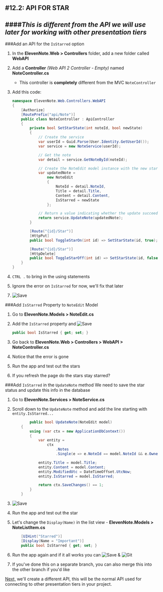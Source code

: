 #12.2: API FOR STAR
---
####*This is different from the API we will use later for working with other presentation tiers*
---
###Add an API for the `IsStarred` option
1. In the **ElevenNote.Web > Controllers** folder, add a new folder called **WebAPI**
2. Add a **Controller** *(Web API 2 Controller - Empty)* named **NoteController.cs**
   * This controller is **completely** different from the MVC `NoteController`
3. Add this code:

    ```cs
    namespace ElevenNote.Web.Controllers.WebAPI
    {
        [Authorize]
        [RoutePrefix("api/Note")]
        public class NoteController : ApiController
        {
            private bool SetStarState(int noteId, bool newState)
            {
                // Create the service
                var userId = Guid.Parse(User.Identity.GetUserId());
                var service = new NoteService(userId);

                // Get the note
                var detail = service.GetNoteById(noteId);

                // Create the NoteEdit model instance with the new star state
                var updatedNote =
                    new NoteEdit
                    {
                        NoteId = detail.NoteId,
                        Title = detail.Title,
                        Content = detail.Content,
                        IsStarred = newState
                    };

                // Return a value indicating whether the update succeeded
                return service.UpdateNote(updatedNote);
            }

            [Route("{id}/Star")]
            [HttpPut]
            public bool ToggleStarOn(int id) => SetStarState(id, true);

            [Route("{id}/Star")]
            [HttpDelete]
            public bool ToggleStarOff(int id) => SetStarState(id, false);
        }
    }
    ```
4. `CTRL .` to bring in the using statements
5. Ignore the error on `IsStarred` for now, we'll fix that later
<!-- 6. TODO: Explain this -->
7. ![Save](/assets/font-awesome-save.png)

###Add `IsStarred` Property to `NoteEdit` Model
1. Go to **ElevenNote.Models > NoteEdit.cs**
2. Add the `IsStarred` property and ![Save](/assets/font-awesome-save.png)

    ```cs
    public bool IsStarred { get; set; }
    ```
3. Go back to **ElevenNote.Web > Controllers > WebAPI > NoteController.cs**
4. Notice that the error is gone
5. Run the app and test out the stars
6. If you refresh the page do the stars stay starred?

###Add `IsStarred` in the `UpdateNote` method
We need to save the star status and update this info in the database
1. Go to **ElevenNote.Services > NoteService.cs**
2. Scroll down to the `UpdateNote` method and add the line starting with `entity.IsStarred...`

    ```cs
            public bool UpdateNote(NoteEdit model)
        {
            using (var ctx = new ApplicationDbContext())
            {
                var entity =
                    ctx
                        .Notes
                        .Single(e => e.NoteId == model.NoteId && e.OwnerId == _userId);

                entity.Title = model.Title;
                entity.Content = model.Content;
                entity.ModifiedUtc = DateTimeOffset.UtcNow;
                entity.IsStarred = model.IsStarred;

                return ctx.SaveChanges() == 1;
            }
        }
    ```
3. ![Save](/assets/font-awesome-save.png)
4. Run the app and test out the star
5. Let's change the `Display(Name)` in the list view - **ElevenNote.Models > NoteListItem.cs**

    ```cs
        [UIHint("Starred")]
        [Display(Name = "Important")]
        public bool IsStarred { get; set; }
    ```
6. Run the app again and if it all works you can ![Save](/assets/font-awesome-save.png) & ![Git](/assets/devicons_github_badge.png)
7. If you've done this on a separate branch, you can also merge this into the other branch if you'd like

[Next,](/13-APIIntro/13.0-APIIntro.md) we'll create a different API, this will be the normal API used for connecting to other presentation tiers in your project.